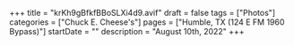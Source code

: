 +++
title = "krKh9gBfkfBBoSLXi4d9.avif"
draft = false
tags = ["Photos"]
categories = ["Chuck E. Cheese's"]
pages = ["Humble, TX (124 E FM 1960 Bypass)"]
startDate = ""
description = "August 10th, 2022"
+++
